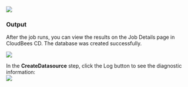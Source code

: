 <br />
<img src="../../plugins/EC-WebLogic/images/CreateDataSource/CreateDataSource2.png" />

<h3>Output</h3>
<p>After the job runs, you can view the results on the Job Details page in CloudBees CD. The database was created successfully.</p>
<img src="../../plugins/EC-WebLogic/images/CreateDataSource/CreateDataSource3.png" />
<p>In the <b>CreateDatasource</b> step, click the Log button to see the diagnostic information:
<br />
<img src="../../plugins/EC-WebLogic/images/CreateDataSource/CreateDataSource4.png" />
</p>
